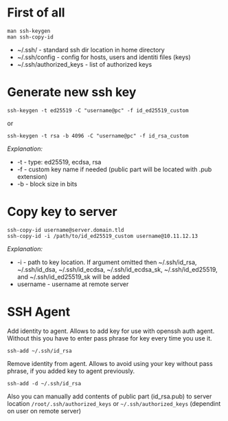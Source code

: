 # First of all
```
man ssh-keygen
man ssh-copy-id
```

* ~/.ssh/ - standard ssh dir location in home directory
* ~/.ssh/config - config for hosts, users and identiti files (keys) 
* ~/.ssh/authorized_keys - list of authorized keys

# Generate new ssh key
```
ssh-keygen -t ed25519 -C "username@pc" -f id_ed25519_custom
```
or
```
ssh-keygen -t rsa -b 4096 -C "username@pc" -f id_rsa_custom

```

*Explanation:*
* -t - type: ed25519, ecdsa, rsa
* -f - custom key name if needed (public part will be located with .pub extension) 
* -b - block size in bits

# Copy key to server

```
ssh-copy-id username@server.domain.tld
ssh-copy-id -i /path/to/id_ed25519_custom username@10.11.12.13
```

*Explanation:*
* -i - path to key location. If argument omitted then ~/.ssh/id_rsa, ~/.ssh/id_dsa, ~/.ssh/id_ecdsa, ~/.ssh/id_ecdsa_sk, ~/.ssh/id_ed25519, and ~/.ssh/id_ed25519_sk will be added
* username - username at remote server

# SSH Agent

Add identity to agent.
Allows to add key for use with openssh auth agent. Without this you have to enter pass phrase for key every time you use it.
```
ssh-add ~/.ssh/id_rsa
```

Remove identity from agent.
Allows to avoid using your key without pass phrase, if you added key to agent previously.
```
ssh-add -d ~/.ssh/id_rsa
```

Also you can manually add contents of public part (id_rsa.pub) to server location `/root/.ssh/authorized_keys` or `~/.ssh/authorized_keys` (dependint on user on remote server)